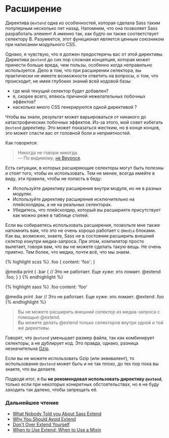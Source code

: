 
# Расширение

Директива `@extend` одна из особенностей, которая сделала Sass таким популярным несколько лет назад. Напомним, что она позволяет Sass разработать элемент A именно так, как будто он также соответствует селектору B. Разумеется, этот функционал является ценным союзником при написании модульного CSS.

Однако, я чувствую, что я должен предостеречь вас от этой директивы. Директива `@extend` до сих пор сложная концепция, которая может принести больше вреда, чем пользы, особенно когда неправильно используется. Дело в том, что при расширении селектора, вы практически не имеете возможности ответить на вопросы, о том, что происходит, не имея глубоких знаний всей кодовой базы:

* где мой текущий селектор будет добавлен?
* я, скорее всего, яляюсь причиной нежелательных побочных эффектов?
* насколько много CSS генерируются одной директивой ?

Чтобы вы знали, результат может варьироваться от никакого до катастрофических побочных эффектов. Из-за этого, мой совет избегать `@extend` директиву. Это может показаться жестким, но в конце концов, это может спасти вас от головной боли и неприятностей.

Как говорится:

> Никогда не говори никогда.<br>
> &mdash; По видимому, [не Beyonce](https://github.com/HugoGiraudel/sass-guidelines/issues/31#issuecomment-69112419).

Есть ситуации, в которых расширяющие селекторы могут быть полезны и стоят того, чтобы их использовать. Тем не менее, всегда имейте в виду, эти правила, чтобы не попасть в беду:

* Используйте директиву расширения внутри модуля, но не в разных модулях.
* Используйте директиву расширения исключительно на плейсхолдеры, а не на реальных селекторах.
* Убедитесь, что плейсхолдер, который вы расширияте присутствует как можно реже в таблице стилей.

Если вы собираетесь использовать расширения, позвольте мне также напомнить вам, что это не очень хорошо работает с `@media` блоками. Как вы, возможно, знаете, Sass не в состоянии расширить внешний селктор изнутри медиа-запроса. При этом, компилятор просто вылетает, говоря вам, что вы не можете сделать такую вещь. Не очень приятно. Тем более, что медиа, почти всё, что мы знаем.

<div class="code-block">
  <div class="code-block__wrapper" data-syntax="scss">
{% highlight scss %}
.foo {
  content: 'foo';
}

@media print {
  .bar {
    // Это не работает. Еще хуже: это ломает.
    @extend .foo;
  }
}
{% endhighlight %}
  </div>
  <div class="code-block__wrapper" data-syntax="sass">
{% highlight sass %}
.foo
  content: 'foo'

@media print
  .bar
    // Это не работает. Еще хуже: это ломает.
    @extend .foo
{% endhighlight %}
  </div>
</div>

> Вы не можете расширить внешний селектор из медиа-запроса с помощью @extend.<br>
> Вы можете делать @extend только селекторов внутри одной и той же директивы.

<div class="note">
  <p>Говорят, что <code>@extend</code> уменьшает размер файла, так как комбинирует селекторы, а не дублирует код. Это правда, однако, разница незначительна <a href="http://en.wikipedia.org/wiki/Gzip">Gzip</a>.</p>
  <p>Если вы не можете использовать Gzip (или эквивалент), то использование <code>@extend</code> может быть и не так плохо, до тех пор пока вы знаете, что вы делаете.</p>
</div>

Подводя итог, я бы **не рекомендовал использовать директиву `@extend`**, только если при некоторых конкретных обстоятельствах, но я не буду заходить так далеко, чтобы запрещать её.


### Дальнейшее чтение

* [What Nobody Told you About Sass Extend](http://www.sitepoint.com/sass-extend-nobody-told-you/)
* [Why You Should Avoid Extend](http://www.sitepoint.com/avoid-sass-extend/)
* [Don't Over Extend Yourself](http://pressupinc.com/blog/2014/11/dont-overextend-yourself-in-sass/)
* [When to Use Extend; When to Use a Mixin](http://csswizardry.com/2014/11/when-to-use-extend-when-to-use-a-mixin/)
